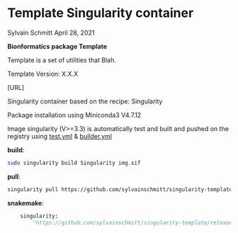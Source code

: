 Template Singularity container
================
Sylvain Schmitt
April 28, 2021

**Bionformatics package Template**

Template is a set of utilities that Blah.

Template Version: X.X.X

\[URL\]

Singularity container based on the recipe: Singularity

Package installation using Miniconda3 V4.7.12

Image singularity (V\>=3.3) is automatically test and built and pushed
on the registry using
[test.yml](https://github.com/sylvainschmitt/singularity-template/blob/main/.github/workflows/test.yml)
&
[builder.yml](https://github.com/sylvainschmitt/singularity-template/blob/main/.github/workflows/builder.yml)

**build**:

``` bash
sudo singularity build Singularity img.sif
```

**pull**:

``` bash
singularity pull https://github.com/sylvainschmitt/singularity-template/releases/download/0.0.4/sylvainschmitt-singularity-template.latest.sif
```

**snakemake**:

``` python
    singularity: 
        "https://github.com/sylvainschmitt/singularity-template/releases/download/0.0.4/sylvainschmitt-singularity-template.latest.sif"
```
